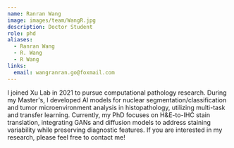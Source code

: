 ```yaml
---
name: Ranran Wang
image: images/team/WangR.jpg
description: Doctor Student
role: phd
aliases:
  - Ranran Wang
  - R. Wang
  - R Wang
links:
  email: wangranran.go@foxmail.com
---
```


I joined Xu Lab in 2021 to pursue computational pathology research. During my Master's, I developed AI models for nuclear segmentation/classification and tumor microenvironment analysis in histopathology, utilizing multi-task and transfer learning. Currently, my PhD focuses on H&E-to-IHC stain translation, integrating GANs and diffusion models to address staining variability while preserving diagnostic features. If you are interested in my research, please feel free to contact me!

<!-- postdoc -->
